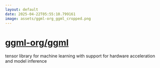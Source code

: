 ```yaml
---
layout: default
date: 2025-04-22T05:55:10.799161
image: assets/ggml-org_ggml_cropped.png
---
```


# [ggml-org/ggml](https://github.com/ggml-org/ggml)

tensor library for machine learning with support for hardware acceleration and model inference
